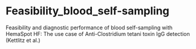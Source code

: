 # Feasibility_blood_self-sampling
Feasibility and diagnostic performance of blood self-sampling with HemaSpot HF: The use case of Anti-Clostridium tetani toxin IgG detection (Kettlitz et al.)
